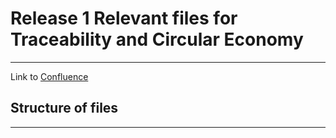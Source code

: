 # Release 1 Relevant files for Traceability and Circular Economy
___

Link to [Confluence](https://confluence.catena-x.net/x/Wf2AAQ)

## Structure of files
___
